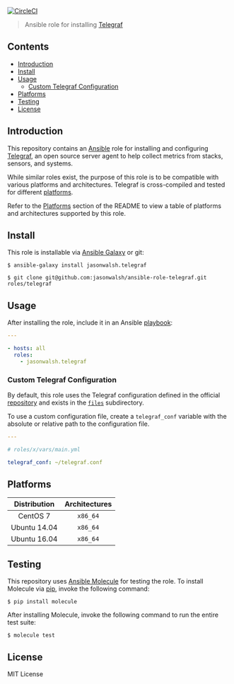 [![CircleCI](https://img.shields.io/circleci/project/github/jasonwalsh/ansible-role-telegraf/master.svg?style=flat-square)](https://circleci.com/gh/jasonwalsh/ansible-role-telegraf/tree/master)

> Ansible role for installing [Telegraf](https://www.influxdata.com/time-series-platform/telegraf/)

## Contents

- [Introduction](#introduction)
- [Install](#install)
- [Usage](#usage)
  - [Custom Telegraf Configuration](#custom-telegraf-configuration)
- [Platforms](#platforms)
- [Testing](#testing)
- [License](#license)

## Introduction

This repository contains an [Ansible](https://www.ansible.com/) role for installing and configuring [Telegraf](https://www.influxdata.com/time-series-platform/telegraf/), an open source server agent to help collect metrics from stacks, sensors, and systems.

While similar roles exist, the purpose of this role is to be compatible with various platforms and architectures. Telegraf is cross-compiled and tested for different [platforms](https://github.com/influxdata/telegraf/releases/latest).

Refer to the [Platforms](#platforms) section of the README to view a table of platforms and architectures supported by this role.

## Install

This role is installable via [Ansible Galaxy](https://galaxy.ansible.com/) or git:

    $ ansible-galaxy install jasonwalsh.telegraf

    $ git clone git@github.com:jasonwalsh/ansible-role-telegraf.git roles/telegraf

## Usage

After installing the role, include it in an Ansible [playbook](https://docs.ansible.com/ansible/latest/user_guide/playbooks_reuse_roles.html#using-roles):

```yaml
---

- hosts: all
  roles:
    - jasonwalsh.telegraf
```

### Custom Telegraf Configuration

By default, this role uses the Telegraf configuration defined in the official [repository](https://github.com/influxdata/telegraf/blob/master/etc/telegraf.conf) and exists in the [`files`](files) subdirectory.

To use a custom configuration file, create a `telegraf_conf` variable with the absolute or relative path to the configuration file.

```yaml
---

# roles/x/vars/main.yml

telegraf_conf: ~/telegraf.conf
```

## Platforms

| Distribution | Architectures |
|:------------:|:-------------:|
| CentOS 7 | `x86_64` |
| Ubuntu 14.04 | `x86_64` |
| Ubuntu 16.04 | `x86_64` |

## Testing

This repository uses [Ansible Molecule](https://molecule.readthedocs.io/en/stable/) for testing the role. To install Molecule via [pip](https://packaging.python.org/key_projects/#pip), invoke the following command:

    $ pip install molecule

After installing Molecule, invoke the following command to run the entire test suite:

    $ molecule test

## License

MIT License
